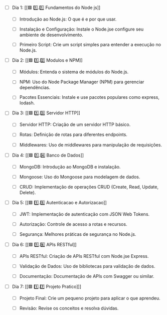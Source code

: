 


- [ ] Dia 1: [[🟩 1️⃣.1️⃣ Fundamentos do Node js]]
	- [ ] Introdução ao Node.js: O que é e por que usar.
	- [ ] Instalação e Configuração: Instale o Node.jse configure seu ambiente de desenvolvimento.
	- [ ] Primeiro Script: Crie um script simples para entender a execução no Node.js.


- [ ] Dia 2: [[🟩 1️⃣.2️⃣ Modulos e NPM]]
	- [ ] Módulos: Entenda o sistema de módulos do Node.js.
	- [ ] NPM: Uso do Node Package Manager (NPM) para gerenciar dependências.
	- [ ] Pacotes Essenciais: Instale e use pacotes populares como express, lodash.


- [ ] Dia 3: [[🟩 1️⃣.3️⃣ Servidor HTTP]]
	- [ ] Servidor HTTP: Criação de um servidor HTTP básico.
	- [ ] Rotas: Definição de rotas para diferentes endpoints.
	- [ ] Middlewares: Uso de middlewares para manipulação de requisições.


- [ ] Dia 4: [[🟩 1️⃣.4️⃣ Banco de Dados]]
	- [ ] MongoDB: Introdução ao MongoDB e instalação.
	- [ ] Mongoose: Uso do Mongoose para modelagem de dados.
	- [ ] CRUD: Implementação de operações CRUD (Create, Read, Update, Delete).


- [ ] Dia 5: [[🟩 1️⃣.5️⃣ Autenticacao e Autorizacao]]
	- [ ] JWT: Implementação de autenticação com JSON Web Tokens.
	- [ ] Autorização: Controle de acesso a rotas e recursos.
	- [ ] Segurança: Melhores práticas de segurança no Node.js.


- [ ] Dia 6: [[🟩 1️⃣.6️⃣ APIs RESTful]]
	- [ ] APIs RESTful: Criação de APIs RESTful com Node.jse Express.
	- [ ] Validação de Dados: Uso de bibliotecas para validação de dados.
	- [ ] Documentação: Documentação de APIs com Swagger ou similar.


- [ ] Dia 7: [[🟩 1️⃣.7️⃣ Projeto Pratico]]]
	- [ ] Projeto Final: Crie um pequeno projeto para aplicar o que aprendeu.
	- [ ] Revisão: Revise os conceitos e resolva dúvidas.


